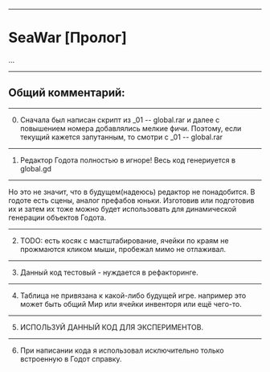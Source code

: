  
____ 
# SeaWar [Пролог]

...
____ 
## Общий комментарий:
____ 
0. Сначала был написан скрипт из _01 -- global.rar
   и далее с повышением номера добавлялись мелкие фичи.
   Поэтому, если текущий кажется запутанным, то смотри с _01 -- global.rar
____ 
1. Редактор Годота полностью в игноре!
   Весь код генериуется в global.gd
____ 
   Но это не значит, что в будущем(надеюсь) редактор не понадобится.
   В годоте есть сцены, аналог префабов юньки.
   Изготовив или подготовив их и затем их тоже можно будет использовать
   для динамической генерации объектов Годота.
____ 
2. TODO: есть косяк с мастштабирование,
   ячейки по краям не прожмаются кликом мыши,
   пробежал мимо не отлаживал.
____ 
3. Данный код тестовый - нуждается в рефакторинге.
____ 
4. Таблица не привязана к какой-либо будущей игре.
   например это может быть общий Мир или ячейки инвенторя или ещё чего-то.
____ 
5. ИСПОЛЬЗУЙ ДАННЫЙ КОД ДЛЯ ЭКСПЕРИМЕНТОВ.
____ 
6. При написании кода я использовал исключительно
   только встроенную в Годот справку.

        


